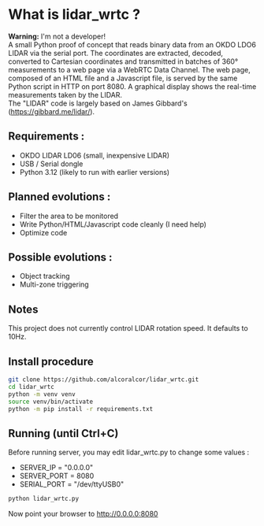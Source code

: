 # What is lidar_wrtc ?  
**Warning:** I'm not a developer!  
A small Python proof of concept that reads binary data from an OKDO LDO6 LIDAR via the serial port.
The coordinates are extracted, decoded, converted to Cartesian coordinates and transmitted in batches of 360° measurements to a web page via a WebRTC Data Channel.
The web page, composed of an HTML file and a Javascript file, is served by the same Python script in HTTP on port 8080. A graphical display shows the real-time measurements taken by the LIDAR.  
The "LIDAR" code is largely based on James Gibbard's (https://gibbard.me/lidar/).

## Requirements :
- OKDO LIDAR LD06 (small, inexpensive LIDAR)
- USB / Serial dongle
- Python 3.12 (likely to run with earlier versions)
  
## Planned evolutions :
- Filter the area to be monitored
- Write Python/HTML/Javascript code cleanly (I need help)
- Optimize code
  
## Possible evolutions :
- Object tracking
- Multi-zone triggering

## Notes  
This project does not currently control LIDAR rotation speed. It defaults to 10Hz.

## Install procedure  
```bash
git clone https://github.com/alcoralcor/lidar_wrtc.git
cd lidar_wrtc
python -m venv venv
source venv/bin/activate
python -m pip install -r requirements.txt
```

## Running (until Ctrl+C)
Before running server, you may edit lidar_wrtc.py to change some values :
- SERVER_IP = "0.0.0.0"
- SERVER_PORT = 8080
- SERIAL_PORT = "/dev/ttyUSB0"
  
```bash
python lidar_wrtc.py
```
Now point your browser to http://0.0.0.0:8080 
